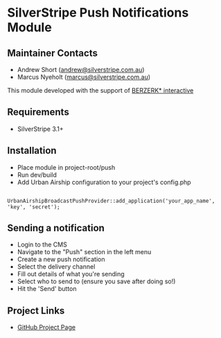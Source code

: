 # SilverStripe Push Notifications Module


## Maintainer Contacts

* Andrew Short (<andrew@silverstripe.com.au>)
* Marcus Nyeholt (<marcus@silverstripe.com.au>)

This module developed with the support of [BERZERK\* interactive](http://www.berzerk.co.nz/)

## Requirements

* SilverStripe 3.1+

## Installation

* Place module in project-root/push
* Run dev/build
* Add Urban Airship configuration to your project's config.php

```

UrbanAirshipBroadcastPushProvider::add_application('your_app_name', 'key', 'secret');

```

## Sending a notification

* Login to the CMS
* Navigate to the "Push" section in the left menu
* Create a new push notification
* Select the delivery channel
* Fill out details of what you're sending
* Select who to send to (ensure you save after doing so!) 
* Hit the 'Send' button

## Project Links

* [GitHub Project Page](https://github.com/silverstripe-australia/silverstripe-push)

